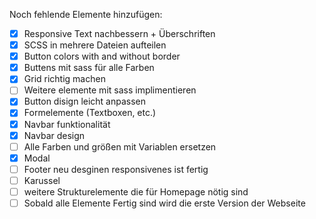 Noch fehlende Elemente hinzufügen:

- [x] Responsive Text nachbessern + Überschriften
- [x] SCSS in mehrere Dateien aufteilen
- [x] Button colors with and without border
- [x] Buttens mit sass für alle Farben
- [x] Grid richtig machen
- [ ] Weitere elemente mit sass implimentieren
- [x] Button disign leicht anpassen
- [x] Formelemente (Textboxen, etc.)
- [x] Navbar funktionalität
- [x] Navbar design
- [ ] Alle Farben und größen mit Variablen ersetzen
- [x] Modal
- [ ] Footer neu desginen responsivenes ist fertig
- [ ] Karussel
- [ ] weitere Strukturelemente die für Homepage nötig sind
- [ ] Sobald alle Elemente Fertig sind wird die erste Version der Webseite
